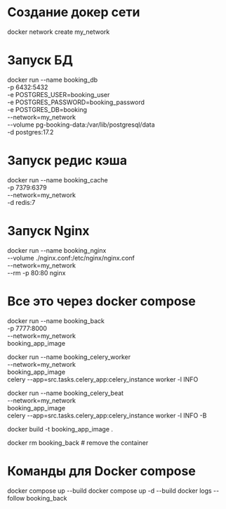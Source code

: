 # Создание докер сети
docker network create my_network

# Запуск БД
docker run --name booking_db \
    -p 6432:5432 \
    -e POSTGRES_USER=booking_user \
    -e POSTGRES_PASSWORD=booking_password \
    -e POSTGRES_DB=booking \
    --network=my_network \
    --volume pg-booking-data:/var/lib/postgresql/data \
    -d postgres:17.2

# Запуск редис кэша
docker run --name booking_cache \
    -p 7379:6379 \
    --network=my_network \
    -d redis:7

# Запуск Nginx
docker run --name booking_nginx \
    --volume ./nginx.conf:/etc/nginx/nginx.conf \
    --network=my_network \
    --rm -p 80:80 nginx

# Все это через docker compose
docker run --name booking_back \
    -p 7777:8000 \
    --network=my_network \
    booking_app_image

docker run --name booking_celery_worker \
    --network=my_network \
    booking_app_image \
    celery --app=src.tasks.celery_app:celery_instance worker -l INFO

docker run --name booking_celery_beat \
    --network=my_network \
    booking_app_image \
    celery --app=src.tasks.celery_app:celery_instance worker -l INFO -B

docker build -t booking_app_image .

docker rm booking_back  # remove the container

# Команды для Docker compose
docker compose up --build
docker compose up -d --build
docker logs --follow booking_back